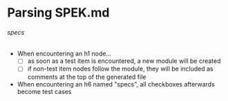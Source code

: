 
# Parsing SPEK.md

###### specs

- When encountering an h1 node...
  - [ ] as soon as a test item is encountered, a new module will be created
  - [ ] if non-test item nodes follow the module, they will be included as comments at the top of the generated file
- When encountering an h6 named "specs", all checkboxes afterwards become test cases
